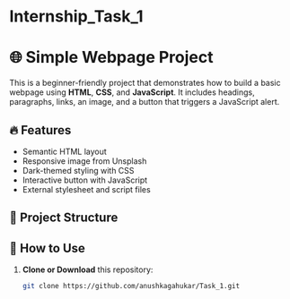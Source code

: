 # Internship_Task_1

# 🌐 Simple Webpage Project

This is a beginner-friendly project that demonstrates how to build a basic webpage using **HTML**, **CSS**, and **JavaScript**. It includes headings, paragraphs, links, an image, and a button that triggers a JavaScript alert.

## 🔥 Features

- Semantic HTML layout
- Responsive image from Unsplash
- Dark-themed styling with CSS
- Interactive button with JavaScript
- External stylesheet and script files

## 📁 Project Structure


## 🧪 How to Use

1. **Clone or Download** this repository:
   ```bash
   git clone https://github.com/anushkagahukar/Task_1.git
